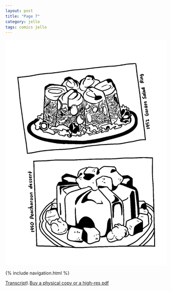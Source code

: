 ```yaml
---
layout: post
title: "Page 7"
category: jello
tags: comics jello
---
```


![Cover](/assets/jellozine/07.png)

{% include navigation.html %}

[Transcript](/jello/2022/01/25/jellotranscript)\\
[Buy a physical copy ](https://audmcname.bigcartel.com)[or a high-res pdf](https://audmcname.itch.io)
